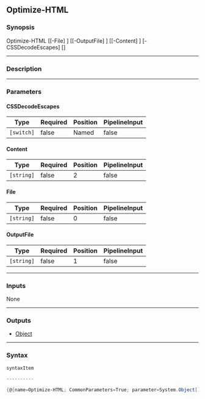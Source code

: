 Optimize-HTML
-------------

### Synopsis

Optimize-HTML [[-File] <string>] [[-OutputFile] <string>] [[-Content] <string>] [-CSSDecodeEscapes] [<CommonParameters>]

---

### Description

---

### Parameters
#### **CSSDecodeEscapes**

|Type      |Required|Position|PipelineInput|
|----------|--------|--------|-------------|
|`[switch]`|false   |Named   |false        |

#### **Content**

|Type      |Required|Position|PipelineInput|
|----------|--------|--------|-------------|
|`[string]`|false   |2       |false        |

#### **File**

|Type      |Required|Position|PipelineInput|
|----------|--------|--------|-------------|
|`[string]`|false   |0       |false        |

#### **OutputFile**

|Type      |Required|Position|PipelineInput|
|----------|--------|--------|-------------|
|`[string]`|false   |1       |false        |

---

### Inputs
None

---

### Outputs
* [Object](https://learn.microsoft.com/en-us/dotnet/api/System.Object)

---

### Syntax
```PowerShell
syntaxItem
```
```PowerShell
----------
```
```PowerShell
{@{name=Optimize-HTML; CommonParameters=True; parameter=System.Object[]}}
```
